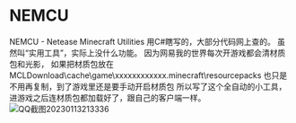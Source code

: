 # NEMCU
NEMCU - Netease Minecraft Utilities
用C#瞎写的，大部分代码网上查的。
虽然叫“实用工具”，实际上没什么功能。
因为网易我的世界每次开游戏都会清材质包和光影，
如果把材质包放在MCLDownload\cache\game\xxxxxxxxxxxx\.minecraft\resourcepacks
也只是不用再复制，到了游戏里还是要手动开启材质包
所以写了这个全自动的小工具，进游戏之后连材质包都加载好了，跟自己的客户端一样。
![QQ截图20230113213336](https://user-images.githubusercontent.com/58211772/212332460-af15a12d-c5d1-4c6c-bcd0-6717d0464571.png)
